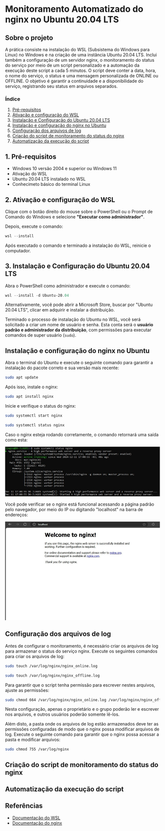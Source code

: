 # Monitoramento Automatizado do nginx no Ubuntu 20.04 LTS

## Sobre o projeto

A prática consiste na instalação do WSL (Subsistema do Windows para Linux) no Windows e na criação de uma instância Ubuntu 20.04 LTS. Inclui também a configuração de um servidor nginx, o monitoramento do status do serviço por meio de um script personalizado e a automação da execução deste script a cada 5 minutos. O script deve conter a data, hora, o nome do serviço, o status e uma mensagem personalizada de ONLINE ou OFFLINE. O objetivo é garantir a continuidade e a disponibilidade do serviço, registrando seu status em arquivos separados.

### Índice

1. [Pré-requisitos](#1-pré-requisitos)
2. [Ativação e configuração do WSL](#2-ativação-e-configuração-do-wsl)
3. [Instalação e Configuração do Ubuntu 20.04 LTS](#3-instalação-e-configuração-do-ubuntu-2004-lts)
4. [Instalação e configuração do nginx no Ubuntu](#instalação-e-configuração-do-nginx-no-ubuntu)
5. [Configuração dos arquivos de log](#configuração-dos-arquivos-de-log)
6. [Criação do script de monitoramento do status do nginx](#criação-do-script-de-monitoramento-do-status-do-nginx)
7. [Automatização da execução do script](#automatização-da-execução-do-script)

## 1. Pré-requisitos

- Windows 10 versão 2004 e superior ou Windows 11
- Ativação do WSL
- Ubuntu 20.04 LTS instalado no WSL
- Conhecimeto básico do terminal Linux

## 2. Ativação e configuração do WSL

Clique com o botão direito do mouse sobre o PowerShell ou o Prompt de Comando do Windows e selecione **"Executar como administrador"**.

Depois, execute o comando:

```powershell
wsl --install
```

Após executado o comando e terminado a instalação do WSL, reinicie o computador.

## 3. Instalação e Configuração do Ubuntu 20.04 LTS

Abra o PowerShell como administrador e execute o comando:

```powershell
wsl --install -d Ubuntu-20.04
```

Alternativamente, você pode abrir a Microsoft Store, buscar por "Ubuntu 20.04 LTS", clicar em adquirir e instalar a distribuição.

Terminado o processo de instalação do Ubuntu no WSL, você será solicitado a criar um nome de usuário e senha. Esta conta será o **usuário padrão e administrador da distribuição**, com permissões para executar comandos de super usuário (`sudo`).

## Instalação e configuração do nginx no Ubuntu

Abra o terminal do Ubuntu e execute o seguinte comando para garantir a instalação do pacote correto e sua versão mais recente:

```bash
sudo apt update
```

Após isso, instale o nginx:

```bash
sudo apt install nginx
```

Inicie e verifique o status do nginx:

```bash
sudo systemctl start nginx
```

```bash
sudo systemctl status nginx
```

Caso o nginx esteja rodando corretamente, o comando retornará uma saída como esta:

![Status do nginx Ativo](imgs/nginx_status.jpeg)

Você pode verificar se o nginx está funcional acessando a página padrão pelo navegador, por meio do IP ou digitando "localhost" na barra de endereços:

![Página Padrão do nginx](imgs/nginx_via_localhost.jpeg)

## Configuração dos arquivos de log

Antes de configurar o monitoramento, é necessário criar os arquivos de log para armazenar o status do serviço nginx. Execute os seguintes comandos para criar os arquivos de log:

```bash
sudo touch /var/log/nginx/nginx_online.log
```

```bash
sudo touch /var/log/nginx/nginx_offline.log
```

Para garantir que o script tenha permissão para escrever nestes arquivos, ajuste as permissões:

```bash
sudo chmod 664 /var/log/nginx/nginx_online.log /var/log/nginx/nginx_offline.log
```

Nesta configuração, apenas o proprietário e o grupo poderão ler e escrever nos arquivos, e outros usuários poderão somente lê-los.

Além disto, a pasta onde os arquivos de log estão armazenados deve ter as permissões configuradas de modo que o nginx possa modificar arquivos de log. Execute o seguinte comando para garantir que o nginx possa acessar a pasta e modificar arquivos:

```bash
sudo chmod 755 /var/log/nginx
```

## Criação do script de monitoramento do status do nginx

## Automatização da execução do script

## Referências

- [Documentação do WSL](https://docs.microsoft.com/en-us/windows/wsl/)
- [Documentação do nginx](https://nginx.org/en/docs/)
